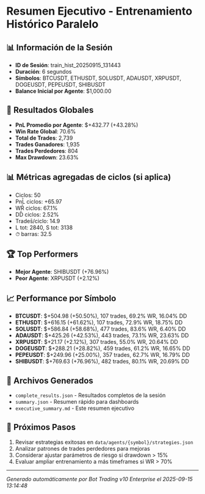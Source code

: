 # Resumen Ejecutivo - Entrenamiento Histórico Paralelo

## 📊 Información de la Sesión
- **ID de Sesión**: train_hist_20250915_131443
- **Duración**: 6 segundos
- **Símbolos**: BTCUSDT, ETHUSDT, SOLUSDT, ADAUSDT, XRPUSDT, DOGEUSDT, PEPEUSDT, SHIBUSDT
- **Balance Inicial por Agente**: $1,000.00

## 🎯 Resultados Globales
- **PnL Promedio por Agente**: $+432.77 (+43.28%)
- **Win Rate Global**: 70.6%
- **Total de Trades**: 2,739
- **Trades Ganadores**: 1,935
- **Trades Perdedores**: 804
- **Max Drawdown**: 23.63%

## 📊 Métricas agregadas de ciclos (si aplica)
- Ciclos: 50
- PnL̄ ciclos: +65.97
- WR̄ ciclos: 67.1%
- DD̄ ciclos: 2.52%
- Trades̄/ciclo: 14.9
- L tot: 2840, S tot: 3138
- ⏱̄ barras: 32.5


## 🏆 Top Performers
- **Mejor Agente**: SHIBUSDT (+76.96%)
- **Peor Agente**: XRPUSDT (+2.12%)

## 📈 Performance por Símbolo
- **BTCUSDT**: $+504.98 (+50.50%), 107 trades, 69.2% WR, 16.04% DD
- **ETHUSDT**: $+616.15 (+61.62%), 107 trades, 72.9% WR, 18.75% DD
- **SOLUSDT**: $+586.84 (+58.68%), 477 trades, 83.6% WR, 6.40% DD
- **ADAUSDT**: $+425.26 (+42.53%), 443 trades, 73.1% WR, 23.63% DD
- **XRPUSDT**: $+21.17 (+2.12%), 307 trades, 55.0% WR, 20.64% DD
- **DOGEUSDT**: $+288.21 (+28.82%), 459 trades, 61.2% WR, 16.65% DD
- **PEPEUSDT**: $+249.96 (+25.00%), 357 trades, 62.7% WR, 16.79% DD
- **SHIBUSDT**: $+769.63 (+76.96%), 482 trades, 80.1% WR, 20.69% DD

## 📁 Archivos Generados
- `complete_results.json` - Resultados completos de la sesión
- `summary.json` - Resumen rápido para dashboards
- `executive_summary.md` - Este resumen ejecutivo

## 🎯 Próximos Pasos
1. Revisar estrategias exitosas en `data/agents/{symbol}/strategies.json`
2. Analizar patrones de trades perdedores para mejoras
3. Considerar ajustar parámetros de riesgo si drawdown > 15%
4. Evaluar ampliar entrenamiento a más timeframes si WR > 70%

---
*Generado automáticamente por Bot Trading v10 Enterprise el 2025-09-15 13:14:48*
